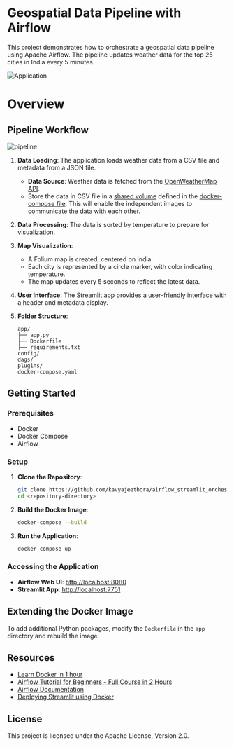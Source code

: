 # Geospatial Data Pipeline with Airflow

This project demonstrates how to orchestrate a geospatial data pipeline using Apache Airflow. The pipeline updates weather data for the top 25 cities in India every 5 minutes.

![Application](https://github.com/user-attachments/assets/6607d5a3-c6a1-44f9-b310-6b3411cdaacd)

# Overview

## Pipeline Workflow

![pipeline](https://github.com/user-attachments/assets/86858b44-cb73-4aea-8478-41550620f0fe)


1. **Data Loading**: The application loads weather data from a CSV file and metadata from a JSON file.

   - **Data Source**: Weather data is fetched from the [OpenWeatherMap API](https://openweathermap.org/api).
   - Store the data in CSV file in a [shared volume](https://docs.docker.com/engine/storage/volumes/) defined in the [docker-compose file](docker-compose.yaml). This will enable the independent images to communicate the data with each other.

2. **Data Processing**: The data is sorted by temperature to prepare for visualization.

3. **Map Visualization**:

   - A Folium map is created, centered on India.
   - Each city is represented by a circle marker, with color indicating temperature.
   - The map updates every 5 seconds to reflect the latest data.

4. **User Interface**: The Streamlit app provides a user-friendly interface with a header and metadata display.

5. **Folder Structure**:

   ```
   app/
   ├── app.py
   ├── Dockerfile
   ├── requirements.txt
   config/
   dags/
   plugins/
   docker-compose.yaml
   ```

## Getting Started

### Prerequisites

- Docker
- Docker Compose
- Airflow

### Setup

1. **Clone the Repository**:

   ```bash
   git clone https://github.com/kavyajeetbora/airflow_streamlit_orchestration.git
   cd <repository-directory>
   ```

2. **Build the Docker Image**:

   ```bash
   docker-compose --build
   ```

3. **Run the Application**:
   ```bash
   docker-compose up
   ```

### Accessing the Application

- **Airflow Web UI**: [http://localhost:8080](http://localhost:8080)
- **Streamlit App**: [http://localhost:7751](http://localhost:7751)

## Extending the Docker Image

To add additional Python packages, modify the `Dockerfile` in the `app` directory and rebuild the image.

## Resources

- [Learn Docker in 1 hour](https://youtu.be/pTFZFxd4hOI?si=BNK7WsnZxdXB3bl-)
- [Airflow Tutorial for Beginners - Full Course in 2 Hours](https://youtu.be/K9AnJ9_ZAXE?si=OdZKGaWbYLgQLeoC)
- [Airflow Documentation](https://airflow.apache.org/docs/)
- [Deploying Streamlit using Docker](https://docs.streamlit.io/deploy/tutorials/docker)

## License

This project is licensed under the Apache License, Version 2.0.
